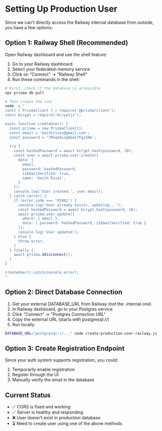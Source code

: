 # Setting Up Production User

Since we can't directly access the Railway internal database from outside, you have a few options:

## Option 1: Railway Shell (Recommended)
Open Railway dashboard and use the shell feature:

1. Go to your Railway dashboard
2. Select your federated-memory service
3. Click on "Connect" → "Railway Shell"
4. Run these commands in the shell:

```bash
# First, check if the database is accessible
npx prisma db pull

# Then create the user
node -e "
const { PrismaClient } = require('@prisma/client');
const bcrypt = require('bcryptjs');

async function createUser() {
  const prisma = new PrismaClient();
  const email = 'keithrivas@gmail.com';
  const password = '70%qe6izpQ&e17Fg1IHQ';
  
  try {
    const hashedPassword = await bcrypt.hash(password, 10);
    const user = await prisma.user.create({
      data: {
        email,
        password: hashedPassword,
        isEmailVerified: true,
        name: 'Keith Rivas',
      }
    });
    console.log('User created:', user.email);
  } catch (error) {
    if (error.code === 'P2002') {
      console.log('User already exists, updating...');
      const hashedPassword = await bcrypt.hash(password, 10);
      await prisma.user.update({
        where: { email },
        data: { password: hashedPassword, isEmailVerified: true }
      });
      console.log('User updated');
    } else {
      throw error;
    }
  } finally {
    await prisma.$disconnect();
  }
}

createUser().catch(console.error);
"
```

## Option 2: Direct Database Connection
1. Get your external DATABASE_URL from Railway (not the .internal one)
2. In Railway dashboard, go to your Postgres service
3. Click "Connect" → "Postgres Connection URL"
4. Copy the external URL (starts with postgresql://)
5. Run locally:

```bash
DATABASE_URL="postgresql://..." node create-production-user-railway.js
```

## Option 3: Create Registration Endpoint
Since your auth system supports registration, you could:
1. Temporarily enable registration
2. Register through the UI
3. Manually verify the email in the database

## Current Status
- ✅ CORS is fixed and working
- ✅ Server is healthy and responding
- ❌ User doesn't exist in production database
- ⏳ Need to create user using one of the above methods